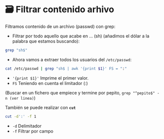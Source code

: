 # 🗃 Filtrar contenido arhivo

Filtramos contenido de un archivo (passwd) con grep:

* Filtrar por todo aquello que acabe en ... (sh) (añadimos el dólar a la palabra que estamos buscando):

```bash
grep "sh$"
```

* Ahora vamos a extraer todos los usuarios del `/etc/passwd`:

```bash
cat /etc/passwd | grep "sh$ | awk '{print $1}' FS = ":"
```

* `'{print $1}'` Imprime el primer valor.
* `FS` Teniendo en cuenta el limitador (:)

(Buscar en un fichero que empiece y termine por pepito, `grep "^pepito$" -n (ver linea)`)

También se puede realizar con **`cut`**

```bash
cut -d':' -f 1
```

* `-d` Delimitador
* `-f` Filtrar por campo
